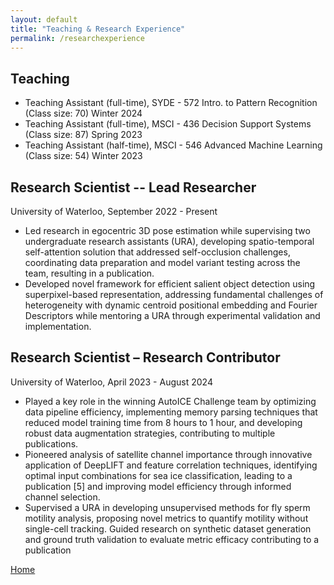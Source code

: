 ```yaml
---
layout: default
title: "Teaching & Research Experience"
permalink: /researchexperience
---
```


## Teaching

- Teaching Assistant (full-time), SYDE - 572 Intro. to Pattern Recognition (Class size: 70) Winter 2024
- Teaching Assistant (full-time), MSCI - 436 Decision Support Systems (Class size: 87) Spring 2023
- Teaching Assistant (half-time), MSCI - 546 Advanced Machine Learning (Class size: 54) Winter 2023

## Research Scientist -- Lead Researcher 

University of Waterloo, September 2022 - Present

- Led research in egocentric 3D pose estimation while supervising two undergraduate research assistants (URA), developing spatio-temporal self-attention solution that addressed self-occlusion challenges, coordinating data preparation and model variant testing across the team, resulting in a publication.
- Developed novel framework for efficient salient object detection using superpixel-based representation, addressing fundamental challenges of heterogeneity with dynamic centroid positional embedding and Fourier Descriptors while mentoring a URA through experimental validation and implementation.


## Research Scientist – Research Contributor

University of Waterloo, April 2023 - August 2024

- Played a key role in the winning AutoICE Challenge team by optimizing data pipeline efficiency, implementing  memory parsing techniques that reduced model training time from 8 hours to 1 hour, and developing robust data augmentation strategies, contributing to multiple publications.
- Pioneered analysis of satellite channel importance through innovative application of DeepLIFT and feature correlation techniques, identifying optimal input combinations for sea ice classification, leading to a publication [5] and improving model efficiency through informed channel selection.
- Supervised a URA in developing unsupervised methods for fly sperm motility analysis, proposing novel metrics to quantify motility without single-cell tracking. Guided research on synthetic dataset generation and ground truth validation to evaluate metric efficacy contributing to a publication




[Home](./)
